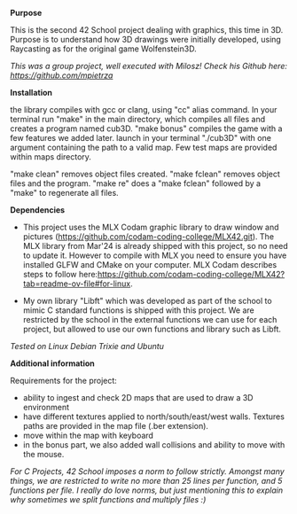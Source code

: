 **Purpose**

This is the second 42 School project dealing with graphics, this time in 3D. Purpose is to understand how 3D drawings were initially developed, using Raycasting as for the original game Wolfenstein3D.

*This was a group project, well executed with Milosz! Check his Github here: https://github.com/mpietrza*

**Installation**

the library compiles with gcc or clang, using "cc" alias command.
In your terminal run "make" in the main directory, which compiles all files and creates a program named cub3D.
"make bonus" compiles the game with a few features we added later.
launch in your terminal "./cub3D" with one argument containing the path to a valid map. Few test maps are provided within maps directory.

"make clean" removes object files created.
"make fclean" removes object files and the program.
"make re" does a "make fclean" followed by a "make" to regenerate all files.

**Dependencies**

- This project uses the MLX Codam graphic library to draw window and pictures (https://github.com/codam-coding-college/MLX42.git). The MLX library from Mar'24 is already shipped with this project, so no need to update it.
However to compile with MLX you need to ensure you have installed GLFW and CMake on your computer. MLX Codam describes steps to follow here:https://github.com/codam-coding-college/MLX42?tab=readme-ov-file#for-linux.

- My own library "Libft" which was developed as part of the school to mimic C standard functions is shipped with this project. We are restricted by the school in the external functions we can use for each project, but allowed to use our own functions and library such as Libft.

*Tested on Linux Debian Trixie and Ubuntu*

**Additional information**

Requirements for the project:
- ability to ingest and check 2D maps that are used to draw a 3D environment
- have different textures applied to north/south/east/west walls. Textures paths are provided in the map file (.ber extension).
- move within the map with keyboard
- in the bonus part, we also added wall collisions and ability to move with the mouse.

*For C Projects, 42 School imposes a norm to follow strictly. Amongst many things, we are restricted to write no more than 25 lines per function, and 5 functions per file. I really do love norms, but just mentioning this to explain why sometimes we split functions and multiply files :)*
